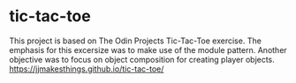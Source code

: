 # tic-tac-toe
This project is based on The Odin Projects Tic-Tac-Toe exercise.
The emphasis for this excersize was to make use of the module pattern.  Another objective was to focus on object composition for creating player objects.
https://jjmakesthings.github.io/tic-tac-toe/
